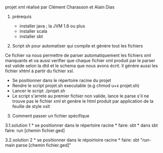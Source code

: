 projet xml réalisé par Clément Charasson et Alain Dias

1. prérequis
	* installer java ; la JVM 1.6 ou plus
	* installer scala
	* installer sbt

2. Script sh pour automatiser qui compile et génère tout les fichiers

Ce fichier va nous permettre de parser automatiquement les fichiers xml manquants
et va aussi verifier que chaque fichier xml produit par le parser est valide
selon la dtd et le schema que nous avons écrit. Il génère aussi les fichier 
xhtml à partir du fichier xsl.

  * Se positionner dans le répertoire racine du projet
  * Rendre le script projet.sh executable (e.g chmod u+x projet.sh)
  * Lancer le script ./projet.sh
  * Le script s'arrete au premier fichier non valide, lance le parse s'il ne 
  trouve pas le fichier xml et genère le html produit par application de la
  feuille de style xslt


3. Comment passer un fichier spécifique 

  3.1.solution 1
    * se positionner dans le répertoire racine
    * faire:             sbt
    * dans sbt faire:    run [chemin fichier.ged]

  3.2.solution 2
    * se positionner dans le répoirtoire racine
    * faire:     sbt "run-main parse [chemin fichier.ged]"

